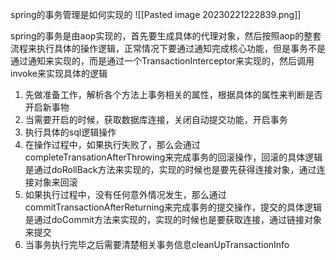 spring的事务管理是如何实现的
![[Pasted image 20230221222839.png]]

spring的事务是由aop实现的，首先要生成具体的代理对象，然后按照aop的整套流程来执行具体的操作逻辑，正常情况下要通过通知完成核心功能，但是事务不是通过通知来实现的，而是通过一个TransactionInterceptor来实现的，然后调用invoke来实现具体的逻辑

1. 先做准备工作，解析各个方法上事务相关的属性，根据具体的属性来判断是否开启新事物
2. 当需要开启的时候，获取数据库连接，关闭自动提交功能，开启事务
3. 执行具体的sql逻辑操作
4. 在操作过程中，如果执行失败了，那么会通过completeTransationAfterThrowing来完成事务的回滚操作，回滚的具体逻辑是通过doRollBack方法来实现的，实现的时候也是要先获得连接对象，通过连接对象来回滚
5. 如果执行过程中，没有任何意外情况发生，那么通过commitTransactionAfterReturning来完成事务的提交操作，提交的具体逻辑是通过doCommit方法来实现的，实现的时候也是要获取连接，通过链接对象来提交
6. 当事务执行完毕之后需要清楚相关事务信息cleanUpTransactionInfo
